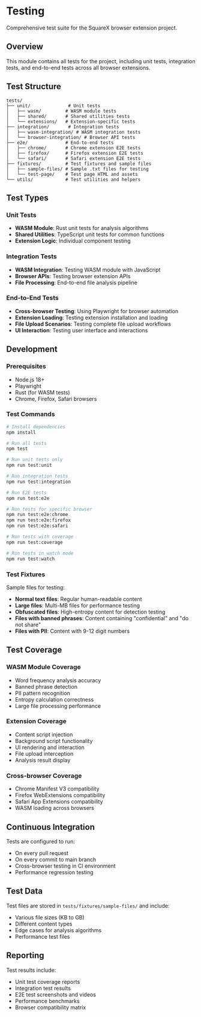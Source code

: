 # Testing

Comprehensive test suite for the SquareX browser extension project.

## Overview

This module contains all tests for the project, including unit tests, integration tests, and end-to-end tests across all browser extensions.

## Test Structure

```
tests/
├── unit/              # Unit tests
│   ├── wasm/         # WASM module tests
│   ├── shared/       # Shared utilities tests
│   └── extensions/   # Extension-specific tests
├── integration/       # Integration tests
│   ├── wasm-integration/ # WASM integration tests
│   └── browser-integration/ # Browser API tests
├── e2e/              # End-to-end tests
│   ├── chrome/       # Chrome extension E2E tests
│   ├── firefox/      # Firefox extension E2E tests
│   └── safari/       # Safari extension E2E tests
├── fixtures/         # Test fixtures and sample files
│   ├── sample-files/ # Sample .txt files for testing
│   └── test-page/    # Test page HTML and assets
└── utils/            # Test utilities and helpers
```

## Test Types

### Unit Tests
- **WASM Module**: Rust unit tests for analysis algorithms
- **Shared Utilities**: TypeScript unit tests for common functions
- **Extension Logic**: Individual component testing

### Integration Tests
- **WASM Integration**: Testing WASM module with JavaScript
- **Browser APIs**: Testing browser extension APIs
- **File Processing**: End-to-end file analysis pipeline

### End-to-End Tests
- **Cross-browser Testing**: Using Playwright for browser automation
- **Extension Loading**: Testing extension installation and loading
- **File Upload Scenarios**: Testing complete file upload workflows
- **UI Interaction**: Testing user interface and interactions

## Development

### Prerequisites

- Node.js 18+
- Playwright
- Rust (for WASM tests)
- Chrome, Firefox, Safari browsers

### Test Commands

```bash
# Install dependencies
npm install

# Run all tests
npm test

# Run unit tests only
npm run test:unit

# Run integration tests
npm run test:integration

# Run E2E tests
npm run test:e2e

# Run tests for specific browser
npm run test:e2e:chrome
npm run test:e2e:firefox
npm run test:e2e:safari

# Run tests with coverage
npm run test:coverage

# Run tests in watch mode
npm run test:watch
```

### Test Fixtures

Sample files for testing:
- **Normal text files**: Regular human-readable content
- **Large files**: Multi-MB files for performance testing
- **Obfuscated files**: High-entropy content for detection testing
- **Files with banned phrases**: Content containing "confidential" and "do not share"
- **Files with PII**: Content with 9-12 digit numbers

## Test Coverage

### WASM Module Coverage
- Word frequency analysis accuracy
- Banned phrase detection
- PII pattern recognition
- Entropy calculation correctness
- Large file processing performance

### Extension Coverage
- Content script injection
- Background script functionality
- UI rendering and interaction
- File upload interception
- Analysis result display

### Cross-browser Coverage
- Chrome Manifest V3 compatibility
- Firefox WebExtensions compatibility
- Safari App Extensions compatibility
- WASM loading across browsers

## Continuous Integration

Tests are configured to run:
- On every pull request
- On every commit to main branch
- Cross-browser testing in CI environment
- Performance regression testing

## Test Data

Test files are stored in `tests/fixtures/sample-files/` and include:
- Various file sizes (KB to GB)
- Different content types
- Edge cases for analysis algorithms
- Performance test files

## Reporting

Test results include:
- Unit test coverage reports
- Integration test results
- E2E test screenshots and videos
- Performance benchmarks
- Browser compatibility matrix
